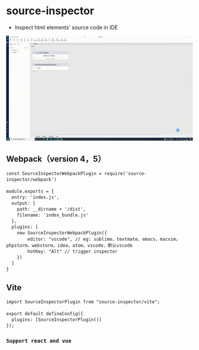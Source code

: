 # source-inspector

* Inspect html elements' source code in IDE

![](./20220225_151400.gif)

## Webpack（version 4，5）

```
const SourceInspectorWebpackPlugin = require('source-inspector/webpack')

module.exports = {
  entry: 'index.js',
  output: {
    path: __dirname + '/dist',
    filename: 'index_bundle.js'
  },
  plugins: [
    new SourceInspectorWebpackPlugin({
        editor: "vscode", // eg: sublime，textmate，emacs，macvim，phpstorm，webstorm，idea，atom，vscode，默认vscode
        hotKey: "Alt" // trigger inspector
    })
  ]
}
```
## Vite
```
import SourceInspectorPlugin from "source-inspector/vite";

export default defineConfig({
  plugins: [SourceInspectorPlugin()]
});

```

### `Support react and vue`

